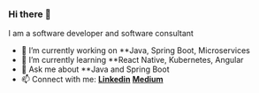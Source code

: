 ### Hi there 👋

I am a software developer and software consultant

- 🔭 I’m currently working on **Java, Spring Boot, Microservices
- 🌱 I’m currently learning **React Native, Kubernetes, Angular
- 💬 Ask me about **Java and Spring Boot
- 📫 Connect with me: [**Linkedin**](https://www.linkedin.com/in/selcuk-meral/) [**Medium**](https://medium.com/@selcukmeral) 

